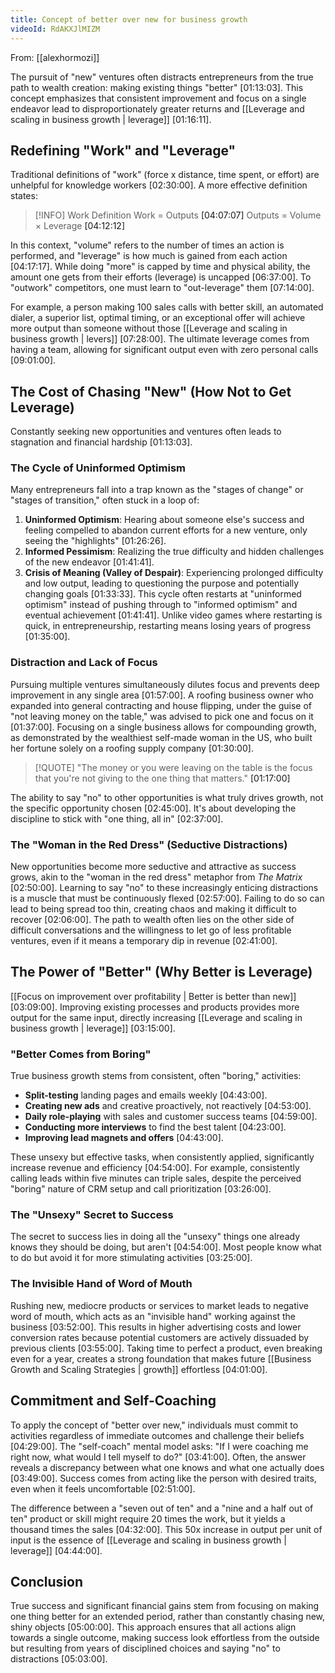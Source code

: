 ```yaml
---
title: Concept of better over new for business growth
videoId: RdAKXJlMIZM
---
```


From: [[alexhormozi]] <br/> 

The pursuit of "new" ventures often distracts entrepreneurs from the true path to wealth creation: making existing things "better" <a class="yt-timestamp" data-t="01:13:03">[01:13:03]</a>. This concept emphasizes that consistent improvement and focus on a single endeavor lead to disproportionately greater returns and [[Leverage and scaling in business growth | leverage]] <a class="yt-timestamp" data-t="01:16:11">[01:16:11]</a>.

## Redefining "Work" and "Leverage"
Traditional definitions of "work" (force x distance, time spent, or effort) are unhelpful for knowledge workers <a class="yt-timestamp" data-t="02:30:00">[02:30:00]</a>. A more effective definition states:
> [!INFO] Work Definition
> Work = Outputs <a class="yt-timestamp" data-t="04:07:07">[04:07:07]</a>
> Outputs = Volume × Leverage <a class="yt-timestamp" data-t="04:12:12">[04:12:12]</a>

In this context, "volume" refers to the number of times an action is performed, and "leverage" is how much is gained from each action <a class="yt-timestamp" data-t="04:17:17">[04:17:17]</a>. While doing "more" is capped by time and physical ability, the amount one gets from their efforts (leverage) is uncapped <a class="yt-timestamp" data-t="06:37:00">[06:37:00]</a>. To "outwork" competitors, one must learn to "out-leverage" them <a class="yt-timestamp" data-t="07:14:00">[07:14:00]</a>.

For example, a person making 100 sales calls with better skill, an automated dialer, a superior list, optimal timing, or an exceptional offer will achieve more output than someone without those [[Leverage and scaling in business growth | levers]] <a class="yt-timestamp" data-t="07:28:00">[07:28:00]</a>. The ultimate leverage comes from having a team, allowing for significant output even with zero personal calls <a class="yt-timestamp" data-t="09:01:00">[09:01:00]</a>.

## The Cost of Chasing "New" (How Not to Get Leverage)
Constantly seeking new opportunities and ventures often leads to stagnation and financial hardship <a class="yt-timestamp" data-t="01:13:03">[01:13:03]</a>.

### The Cycle of Uninformed Optimism
Many entrepreneurs fall into a trap known as the "stages of change" or "stages of transition," often stuck in a loop of:
1.  **Uninformed Optimism**: Hearing about someone else's success and feeling compelled to abandon current efforts for a new venture, only seeing the "highlights" <a class="yt-timestamp" data-t="01:26:26">[01:26:26]</a>.
2.  **Informed Pessimism**: Realizing the true difficulty and hidden challenges of the new endeavor <a class="yt-timestamp" data-t="01:41:41">[01:41:41]</a>.
3.  **Crisis of Meaning (Valley of Despair)**: Experiencing prolonged difficulty and low output, leading to questioning the purpose and potentially changing goals <a class="yt-timestamp" data-t="01:33:33">[01:33:33]</a>.
This cycle often restarts at "uninformed optimism" instead of pushing through to "informed optimism" and eventual achievement <a class="yt-timestamp" data-t="01:41:41">[01:41:41]</a>. Unlike video games where restarting is quick, in entrepreneurship, restarting means losing years of progress <a class="yt-timestamp" data-t="01:35:00">[01:35:00]</a>.

### Distraction and Lack of Focus
Pursuing multiple ventures simultaneously dilutes focus and prevents deep improvement in any single area <a class="yt-timestamp" data-t="01:57:00">[01:57:00]</a>. A roofing business owner who expanded into general contracting and house flipping, under the guise of "not leaving money on the table," was advised to pick one and focus on it <a class="yt-timestamp" data-t="01:37:00">[01:37:00]</a>. Focusing on a single business allows for compounding growth, as demonstrated by the wealthiest self-made woman in the US, who built her fortune solely on a roofing supply company <a class="yt-timestamp" data-t="01:30:00">[01:30:00]</a>.

> [!QUOTE]
> "The money or you were leaving on the table is the focus that you're not giving to the one thing that matters." <a class="yt-timestamp" data-t="01:17:00">[01:17:00]</a>

The ability to say "no" to other opportunities is what truly drives growth, not the specific opportunity chosen <a class="yt-timestamp" data-t="02:45:00">[02:45:00]</a>. It's about developing the discipline to stick with "one thing, all in" <a class="yt-timestamp" data-t="02:37:00">[02:37:00]</a>.

### The "Woman in the Red Dress" (Seductive Distractions)
New opportunities become more seductive and attractive as success grows, akin to the "woman in the red dress" metaphor from *The Matrix* <a class="yt-timestamp" data-t="02:50:00">[02:50:00]</a>. Learning to say "no" to these increasingly enticing distractions is a muscle that must be continuously flexed <a class="yt-timestamp" data-t="02:57:00">[02:57:00]</a>. Failing to do so can lead to being spread too thin, creating chaos and making it difficult to recover <a class="yt-timestamp" data-t="02:06:00">[02:06:00]</a>. The path to wealth often lies on the other side of difficult conversations and the willingness to let go of less profitable ventures, even if it means a temporary dip in revenue <a class="yt-timestamp" data-t="02:41:00">[02:41:00]</a>.

## The Power of "Better" (Why Better is Leverage)
[[Focus on improvement over profitability | Better is better than new]] <a class="yt-timestamp" data-t="03:09:00">[03:09:00]</a>. Improving existing processes and products provides more output for the same input, directly increasing [[Leverage and scaling in business growth | leverage]] <a class="yt-timestamp" data-t="03:15:00">[03:15:00]</a>.

### "Better Comes from Boring"
True business growth stems from consistent, often "boring," activities:
*   **Split-testing** landing pages and emails weekly <a class="yt-timestamp" data-t="04:43:00">[04:43:00]</a>.
*   **Creating new ads** and creative proactively, not reactively <a class="yt-timestamp" data-t="04:53:00">[04:53:00]</a>.
*   **Daily role-playing** with sales and customer success teams <a class="yt-timestamp" data-t="04:59:00">[04:59:00]</a>.
*   **Conducting more interviews** to find the best talent <a class="yt-timestamp" data-t="04:23:00">[04:23:00]</a>.
*   **Improving lead magnets and offers** <a class="yt-timestamp" data-t="04:43:00">[04:43:00]</a>.

These unsexy but effective tasks, when consistently applied, significantly increase revenue and efficiency <a class="yt-timestamp" data-t="04:54:00">[04:54:00]</a>. For example, consistently calling leads within five minutes can triple sales, despite the perceived "boring" nature of CRM setup and call prioritization <a class="yt-timestamp" data-t="03:26:00">[03:26:00]</a>.

### The "Unsexy" Secret to Success
The secret to success lies in doing all the "unsexy" things one already knows they should be doing, but aren't <a class="yt-timestamp" data-t="04:54:00">[04:54:00]</a>. Most people know what to do but avoid it for more stimulating activities <a class="yt-timestamp" data-t="03:25:00">[03:25:00]</a>.

### The Invisible Hand of Word of Mouth
Rushing new, mediocre products or services to market leads to negative word of mouth, which acts as an "invisible hand" working against the business <a class="yt-timestamp" data-t="03:52:00">[03:52:00]</a>. This results in higher advertising costs and lower conversion rates because potential customers are actively dissuaded by previous clients <a class="yt-timestamp" data-t="03:55:00">[03:55:00]</a>. Taking time to perfect a product, even breaking even for a year, creates a strong foundation that makes future [[Business Growth and Scaling Strategies | growth]] effortless <a class="yt-timestamp" data-t="04:01:00">[04:01:00]</a>.

## Commitment and Self-Coaching
To apply the concept of "better over new," individuals must commit to activities regardless of immediate outcomes and challenge their beliefs <a class="yt-timestamp" data-t="04:29:00">[04:29:00]</a>. The "self-coach" mental model asks: "If I were coaching me right now, what would I tell myself to do?" <a class="yt-timestamp" data-t="03:41:00">[03:41:00]</a>. Often, the answer reveals a discrepancy between what one knows and what one actually does <a class="yt-timestamp" data-t="03:49:00">[03:49:00]</a>. Success comes from acting like the person with desired traits, even when it feels uncomfortable <a class="yt-timestamp" data-t="02:51:00">[02:51:00]</a>.

The difference between a "seven out of ten" and a "nine and a half out of ten" product or skill might require 20 times the work, but it yields a thousand times the sales <a class="yt-timestamp" data-t="04:32:00">[04:32:00]</a>. This 50x increase in output per unit of input is the essence of [[Leverage and scaling in business growth | leverage]] <a class="yt-timestamp" data-t="04:44:00">[04:44:00]</a>.

## Conclusion
True success and significant financial gains stem from focusing on making one thing better for an extended period, rather than constantly chasing new, shiny objects <a class="yt-timestamp" data-t="05:00:00">[05:00:00]</a>. This approach ensures that all actions align towards a single outcome, making success look effortless from the outside but resulting from years of disciplined choices and saying "no" to distractions <a class="yt-timestamp" data-t="05:03:00">[05:03:00]</a>.